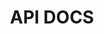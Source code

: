 <h1 align="center">API DOCS<h1>

<br>


<!-- /user
/blogposts
/category
/comments
/follows
/likes
/tags
/users/dashboard
/admin -->

